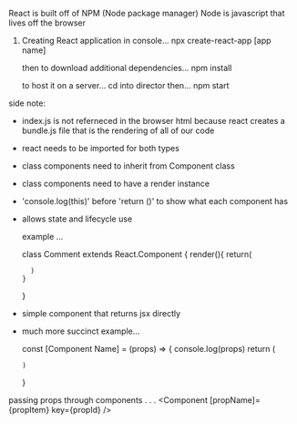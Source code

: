 React is built off of NPM (Node package manager)
Node is javascript that lives off the browser

1. Creating React application
    in console...
      npx create-react-app [app name]
    
    then to download additional dependencies...
      npm install

    to host it on a server...
      cd into director then... 
      npm start
<!-- ! Or use (npm install && npm start) -->

side note:
- index.js is not referneced in the browser html because react creates a bundle.js file that is the rendering of all of our code




<!--! Class components vs Function components -->
- react needs to be imported for both types 


<!--? Class Component -->
- class components need to inherit from Component class
- class components need to have a render instance
- 'console.log(this)' before 'return ()' to show what each component has 
- allows state and lifecycle use
  
  example ...

    class Comment extends React.Component {
      render(){
        return(

        )
      }
    }

<!--? Functional Component -->
- simple component that returns jsx directly 
- much more succinct 
  example...

    const [Component Name] = (props) => {
      console.log(props)
      return (


      )
    }


passing props through components . . . 
<Component [propName]={propItem} key={propId} />